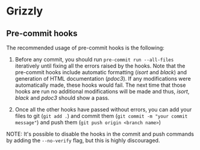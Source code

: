 # **Grizzly**

## Pre-commit hooks

The recommended usage of pre-commit hooks is the following:

1) Before any commit, you should run `pre-commit run --all-files` iteratively until fixing all the errors raised
   by the hooks. Note that the pre-commit hooks include automatic formatting (_isort_ and _black_) and generation of
   HTML documentation (_pdoc3_). If any modifications were automatically made, these hooks would fail. The next time
   that those hooks are run no  additional modifications will be made and thus, _isort_, _black_ and _pdoc3_ should show
   a pass.

2) Once all the other hooks have passed without errors, you can add your files to git (`git add .`) and commit them
   (`git commit -m "your commit message"`) and push them (`git push origin <branch name>`)

NOTE: It's possible to disable the hooks in the commit and push commands by adding the `--no-verify` flag, but this
is highly discouraged.